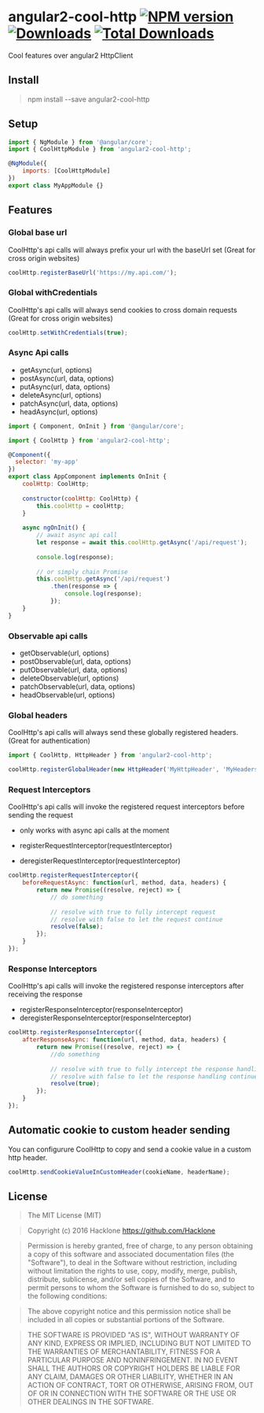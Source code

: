[npm-url]: https://npmjs.org/package/angular2-cool-http
[npm-image]: https://img.shields.io/npm/v/angular2-cool-http.svg
[downloads-image]: https://img.shields.io/npm/dm/angular2-cool-http.svg
[total-downloads-image]: https://img.shields.io/npm/dt/angular2-cool-http.svg

# angular2-cool-http [![NPM version][npm-image]][npm-url] [![Downloads][downloads-image]][npm-url]  [![Total Downloads][total-downloads-image]][npm-url]
Cool features over angular2 HttpClient

## Install 
> npm install --save angular2-cool-http

## Setup
```javascript
import { NgModule } from '@angular/core';
import { CoolHttpModule } from 'angular2-cool-http';

@NgModule({
    imports: [CoolHttpModule]
})
export class MyAppModule {}
```

## Features
### Global base url
CoolHttp's api calls will always prefix your url with the baseUrl set (Great for cross origin websites)

```javascript
coolHttp.registerBaseUrl('https://my.api.com/');
```

### Global withCredentials
CoolHttp's api calls will always send cookies to cross domain requests (Great for cross origin websites)

```javascript
coolHttp.setWithCredentials(true);
```

### Async Api calls
- getAsync(url, options)
- postAsync(url, data, options)
- putAsync(url, data, options)
- deleteAsync(url, options)
- patchAsync(url, data, options)
- headAsync(url, options)

```javascript
import { Component, OnInit } from '@angular/core';

import { CoolHttp } from 'angular2-cool-http';

@Component({
  selector: 'my-app'
})
export class AppComponent implements OnInit { 
    coolHttp: CoolHttp;
    
    constructor(coolHttp: CoolHttp) {
        this.coolHttp = coolHttp;   
    }
    
    async ngOnInit() {
        // await async api call
        let response = await this.coolHttp.getAsync('/api/request');
        
        console.log(response);
        
        // or simply chain Promise
        this.coolHttp.getAsync('/api/request')
            .then(response => {
                console.log(response);
            });
    }
}
```

### Observable api calls
- getObservable(url, options)
- postObservable(url, data, options)
- putObservable(url, data, options)
- deleteObservable(url, options)
- patchObservable(url, data, options)
- headObservable(url, options)

### Global headers
CoolHttp's api calls will always send these globally registered headers. (Great for authentication)

```javascript
import { CoolHttp, HttpHeader } from 'angular2-cool-http';

coolHttp.registerGlobalHeader(new HttpHeader('MyHttpHeader', 'MyHeadersValue'));
```

### Request Interceptors
CoolHttp's api calls will invoke the registered request interceptors before sending the request
- only works with async api calls at the moment

- registerRequestInterceptor(requestInterceptor)
- deregisterRequestInterceptor(requestInterceptor)

```javascript
coolHttp.registerRequestInterceptor({
    beforeRequestAsync: function(url, method, data, headers) {
        return new Promise((resolve, reject) => {
            // do something 
            
            // resolve with true to fully intercept request
            // resolve with false to let the request continue
            resolve(false);
        });
    }
});
```

### Response Interceptors
CoolHttp's api calls will invoke the registered response interceptors after receiving the response

- registerResponseInterceptor(responseInterceptor)
- deregisterResponseInterceptor(responseInterceptor)

```javascript
coolHttp.registerResponseInterceptor({
    afterResponseAsync: function(url, method, data, headers) {
        return new Promise((resolve, reject) => {
            //do something 
            
            // resolve with true to fully intercept the response handling
            // resolve with false to let the response handling continue
            resolve(true);
        });
    }
});
```

## Automatic cookie to custom header sending
You can configurure CoolHttp to copy and send a cookie value in a custom http header.

```javascript
coolHttp.sendCookieValueInCustomHeader(cookieName, headerName);
```

## License
> The MIT License (MIT)

> Copyright (c) 2016 Hacklone
> https://github.com/Hacklone

> Permission is hereby granted, free of charge, to any person obtaining a copy
> of this software and associated documentation files (the "Software"), to deal
> in the Software without restriction, including without limitation the rights
> to use, copy, modify, merge, publish, distribute, sublicense, and/or sell
> copies of the Software, and to permit persons to whom the Software is
> furnished to do so, subject to the following conditions:

> The above copyright notice and this permission notice shall be included in all
> copies or substantial portions of the Software.

> THE SOFTWARE IS PROVIDED "AS IS", WITHOUT WARRANTY OF ANY KIND, EXPRESS OR
> IMPLIED, INCLUDING BUT NOT LIMITED TO THE WARRANTIES OF MERCHANTABILITY,
> FITNESS FOR A PARTICULAR PURPOSE AND NONINFRINGEMENT. IN NO EVENT SHALL THE
> AUTHORS OR COPYRIGHT HOLDERS BE LIABLE FOR ANY CLAIM, DAMAGES OR OTHER
> LIABILITY, WHETHER IN AN ACTION OF CONTRACT, TORT OR OTHERWISE, ARISING FROM,
> OUT OF OR IN CONNECTION WITH THE SOFTWARE OR THE USE OR OTHER DEALINGS IN THE
> SOFTWARE.
